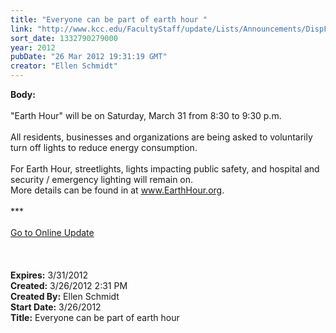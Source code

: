 ```yaml
---
title: "Everyone can be part of earth hour "
link: "http://www.kcc.edu/FacultyStaff/update/Lists/Announcements/DispForm.aspx?ID=647"
sort_date: 1332790279000
year: 2012
pubDate: "26 Mar 2012 19:31:19 GMT"
creator: "Ellen Schmidt"
---
```


<div><b>Body:</b> <div class="ExternalClassEAFFCF5B831C46F28FE3E434B4D3A651">
<div><br />&quot;Earth Hour&quot; will be on Saturday, March 31 from 8:30 to 9:30 p.m. </div>
<div><br />All residents, businesses and organizations are being asked to voluntarily turn off lights to reduce energy consumption. </div>
<div> </div>
<div>For Earth Hour, streetlights, lights impacting public safety, and hospital and security / emergency lighting will remain on.<br /></div>
<div>More details can be found in at <a href="http://www.EarthHour.org">www.EarthHour.org</a>.</div>
<div> </div>
<div>***</div>
<div> </div>
<div><a href="/FacultyStaff/update/Pages/dailyupdate.aspx">Go to Online Update</a></div>
<div> </div>
<div><br /> </div></div></div>
<div><b>Expires:</b> 3/31/2012</div>
<div><b>Created:</b> 3/26/2012 2:31 PM</div>
<div><b>Created By:</b> Ellen Schmidt</div>
<div><b>Start Date:</b> 3/26/2012</div>
<div><b>Title:</b> Everyone can be part of earth hour </div>
